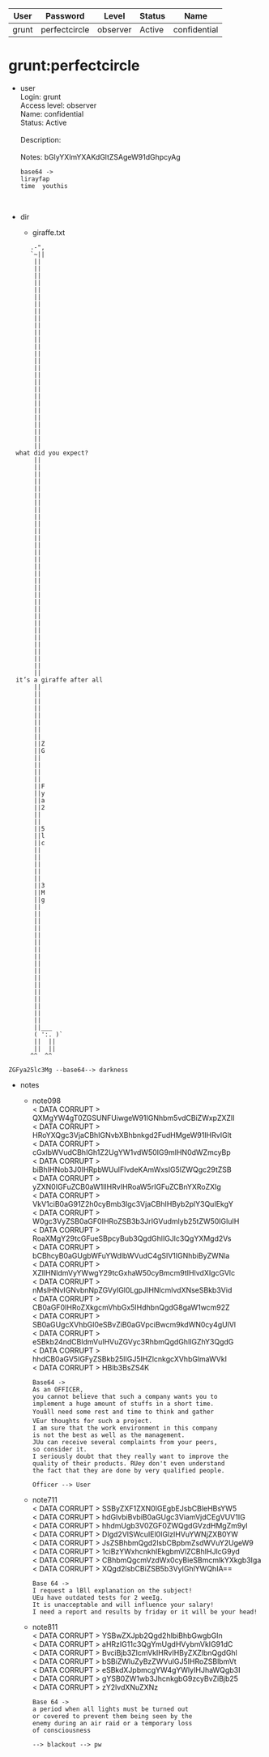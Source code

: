 | User         | Password                          | Level    | Status     | Name          |  
|--------------|-----------------------------------|----------|------------|---------------|  
| grunt        | perfectcircle                     | observer | Active     | confidential  |  

# grunt:perfectcircle
* user<br>
  Login: grunt<br>
  Access level: observer<br>
  Name: confidential<br>
  Status: Active<br>
  <br>
  Description:&nbsp;<br>
  <br>
  Notes: bGlyYXlmYXAKdGltZSAgeW91dGhpcyAg<br>
  ```
  base64 ->
  lirayfap
  time  youthis  
  ```
  <br>

* dir<br>
  * giraffe.txt<br>
```
      .-",
      `~||
       ||
       ||
       ||
       ||
       ||
       ||
       ||
       ||
       ||
       ||
       ||
       ||
       ||
       ||
       ||
       ||
       ||
       ||
       ||
       ||
       ||
       ||
       ||
       ||
       ||
       ||
       ||
  what did you expect?
       ||
       ||
       ||
       ||
       ||
       ||
       ||
       ||
       ||
       ||
       ||
       ||
       ||
       ||
       ||
       ||
       ||
       ||
       ||
       ||
       ||
       ||
       ||
       ||
       ||
       ||
       ||
       ||
       ||
       ||
       ||
  it’s a giraffe after all
       ||
       ||
       ||
       ||
       ||
       ||
       ||
       ||
       ||Z
       ||G
       ||
       ||
       ||
       ||
       ||F
       ||y
       ||a
       ||2
       ||
       ||
       ||5
       ||l
       ||c
       ||
       ||
       ||
       ||
       ||
       ||3
       ||M
       ||g
       ||
       ||
       ||
       ||
       ||
       ||
       ||
       ||
       ||
       ||
       ||
       ||
       ||
       ||
       ||
       ||
       ||
       ||___
       ( ':. )`
       ||  ||
       ||  ||
      ^^  ^^
```
```
ZGFya25lc3Mg --base64--> darkness 
```


* notes<br>
    * note098<br>
      &lt; DATA CORRUPT &gt; QXMgYW4gT0ZGSUNFUiwgeW91IGNhbm5vdCBiZWxpZXZlI<br>
      &lt; DATA CORRUPT &gt; HRoYXQgc3VjaCBhIGNvbXBhbnkgd2FudHMgeW91IHRvIGlt<br>
      &lt; DATA CORRUPT &gt; cGxlbWVudCBhIGh1Z2UgYW1vdW50IG9mIHN0dWZmcyBp<br>
      &lt; DATA CORRUPT &gt; biBhIHNob3J0IHRpbWUuIFlvdeKAmWxsIG5lZWQgc29tZSB<br>
      &lt; DATA CORRUPT &gt; yZXN0IGFuZCB0aW1lIHRvIHRoaW5rIGFuZCBnYXRoZXIg<br>
      &lt; DATA CORRUPT &gt; VkV1ciB0aG91Z2h0cyBmb3Igc3VjaCBhIHByb2plY3QuIEkgY<br>
      &lt; DATA CORRUPT &gt; W0gc3VyZSB0aGF0IHRoZSB3b3JrIGVudmlyb25tZW50IGluIH<br>
      &lt; DATA CORRUPT &gt; RoaXMgY29tcGFueSBpcyBub3QgdGhlIGJlc3QgYXMgd2Vs<br>
      &lt; DATA CORRUPT &gt; bCBhcyB0aGUgbWFuYWdlbWVudC4gSlV1IGNhbiByZWNla<br>
      &lt; DATA CORRUPT &gt; XZlIHNldmVyYWwgY29tcGxhaW50cyBmcm9tIHlvdXIgcGVlc<br>
      &lt; DATA CORRUPT &gt; nMsIHNvIGNvbnNpZGVyIGl0LgpJIHNlcmlvdXNseSBkb3Vid<br>
      &lt; DATA CORRUPT &gt; CB0aGF0IHRoZXkgcmVhbGx5IHdhbnQgdG8gaW1wcm92Z<br>
      &lt; DATA CORRUPT &gt; SB0aGUgcXVhbGl0eSBvZiB0aGVpciBwcm9kdWN0cy4gUlVl<br>
      &lt; DATA CORRUPT &gt; eSBkb24ndCBldmVuIHVuZGVyc3RhbmQgdGhlIGZhY3QgdG<br>
      &lt; DATA CORRUPT &gt; hhdCB0aGV5IGFyZSBkb25lIGJ5IHZlcnkgcXVhbGlmaWVkI<br>
      &lt; DATA CORRUPT &gt; HBlb3BsZS4K<br>

          Base64 ->
          As an OFFICER,
          you cannot believe that such a company wants you to
          implement a huge amount of stuffs in a short time.
          Youâll need some rest and time to think and gather
          VEur thoughts for such a project.
          I am sure that the work environment in this company
          is not the best as well as the management.
          JUu can receive several complaints from your peers,
          so consider it.
          I seriously doubt that they really want to improve the
          quality of their products. RUey don't even understand
          the fact that they are done by very qualified people.

          Officer --> User

      
  * note711<br>
      &lt; DATA CORRUPT &gt; SSByZXF1ZXN0IGEgbEJsbCBleHBsYW5<br>
      &lt; DATA CORRUPT &gt; hdGlvbiBvbiB0aGUgc3ViamVjdCEgVUV1IG<br>
      &lt; DATA CORRUPT &gt; hhdmUgb3V0ZGF0ZWQgdGVzdHMgZm9yI<br>
      &lt; DATA CORRUPT &gt; DIgd2VlSWcuIEl0IGlzIHVuYWNjZXB0YW<br>
      &lt; DATA CORRUPT &gt; JsZSBhbmQgd2lsbCBpbmZsdWVuY2UgeW9<br>
      &lt; DATA CORRUPT &gt; 1ciBzYWxhcnkhIEkgbmVlZCBhIHJlcG9yd<br>
      &lt; DATA CORRUPT &gt; CBhbmQgcmVzdWx0cyBieSBmcmlkYXkgb3Iga<br>
      &lt; DATA CORRUPT &gt; XQgd2lsbCBiZSB5b3VyIGhlYWQhIA==<br>

        Base 64 ->
        I request a lBll explanation on the subject!
        UEu have outdated tests for 2 weeIg.
        It is unacceptable and will influence your salary!
        I need a report and results by friday or it will be your head!

  * note811<br>
      &lt; DATA CORRUPT &gt; YSBwZXJpb2Qgd2hlbiBhbGwgbGln<br>
      &lt; DATA CORRUPT &gt; aHRzIG11c3QgYmUgdHVybmVkIG91dC<br>
      &lt; DATA CORRUPT &gt; BvciBjb3ZlcmVkIHRvIHByZXZlbnQgdGhl<br>
      &lt; DATA CORRUPT &gt; bSBiZWluZyBzZWVuIGJ5IHRoZSBlbmVt<br>
      &lt; DATA CORRUPT &gt; eSBkdXJpbmcgYW4gYWlyIHJhaWQgb3I<br>
      &lt; DATA CORRUPT &gt; gYSB0ZW1wb3JhcnkgbG9zcyBvZiBjb25<br>
      &lt; DATA CORRUPT &gt; zY2lvdXNuZXNz<br>

        Base 64 ->
        a period when all lights must be turned out
        or covered to prevent them being seen by the
        enemy during an air raid or a temporary loss
        of consciousness

        --> blackout --> pw










      
